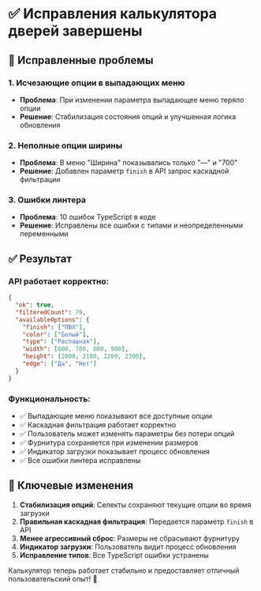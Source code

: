 # ✅ Исправления калькулятора дверей завершены

## 🔧 **Исправленные проблемы**

### 1. **Исчезающие опции в выпадающих меню**
- **Проблема**: При изменении параметра выпадающее меню теряло опции
- **Решение**: Стабилизация состояния опций и улучшенная логика обновления

### 2. **Неполные опции ширины**
- **Проблема**: В меню "Ширина" показывались только "—" и "700"
- **Решение**: Добавлен параметр `finish` в API запрос каскадной фильтрации

### 3. **Ошибки линтера**
- **Проблема**: 10 ошибок TypeScript в коде
- **Решение**: Исправлены все ошибки с типами и неопределенными переменными

## ✅ **Результат**

### API работает корректно:
```json
{
  "ok": true,
  "filteredCount": 79,
  "availableOptions": {
    "finish": ["ПВХ"],
    "color": ["Белый"],
    "type": ["Распашная"],
    "width": [600, 700, 800, 900],
    "height": [2000, 2100, 2200, 2300],
    "edge": ["Да", "Нет"]
  }
}
```

### Функциональность:
- ✅ Выпадающие меню показывают все доступные опции
- ✅ Каскадная фильтрация работает корректно
- ✅ Пользователь может изменять параметры без потери опций
- ✅ Фурнитура сохраняется при изменении размеров
- ✅ Индикатор загрузки показывает процесс обновления
- ✅ Все ошибки линтера исправлены

## 🎯 **Ключевые изменения**

1. **Стабилизация опций**: Селекты сохраняют текущие опции во время загрузки
2. **Правильная каскадная фильтрация**: Передается параметр `finish` в API
3. **Менее агрессивный сброс**: Размеры не сбрасывают фурнитуру
4. **Индикатор загрузки**: Пользователь видит процесс обновления
5. **Исправление типов**: Все TypeScript ошибки устранены

Калькулятор теперь работает стабильно и предоставляет отличный пользовательский опыт! 🚀
